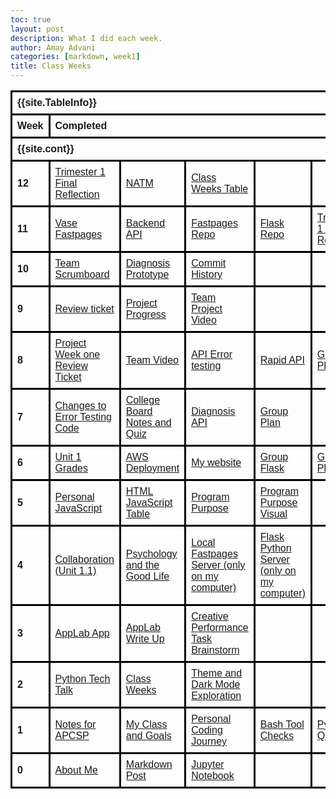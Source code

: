 ```yaml
---
toc: true
layout: post
description: What I did each week.
author: Amay Advani
categories: [markdown, week1]
title: Class Weeks
---
```


<html>
    <head>
        <style>
            table {
            font-family: Ariel, sans-serif;
            border-collapse: collapse;
            width: 100%;
            }
            td, th {
            border: 3px solid black;
            text-align: left;
            padding: 8px;
            }
        </style>
    </head>
<body>

<table>
  <tr>
  <!-- In config.yml -->
    <th colspan="10">{{site.TableInfo}}</th>
  </tr>
  <tr>
    <th>Week</th>
    <th colspan="9">Completed</th>
  </tr>
  <tr>
  <!-- In config.yml -->
    <th colspan="10">{{site.cont}}</th>
  </tr>
  <tr>
    <th>12</th>
    <td><a href="https://amayadvani.github.io/fastpages/2022/11/08/final.html">Trimester 1 Final Reflection</a></td>
    <td><a href="https://vivianknee.github.io/VaseProject/markdown/2022/10/23/notm.html">NATM</a></td>
    <td><a href="https://amayadvani.github.io/fastpages/_pages/2022-class-weeks.html">Class Weeks Table</a></td>
    <td></td>
    <td></td>
    <td></td>
    <td></td>
    <td></td>
    <td></td>
  </tr>
  <tr>
    <th>11</th>
    <td><a href="https://vivianknee.github.io/VaseProject/2022/10/31/VASE-get-diagnosis.html">Vase Fastpages</a></td>
    <td><a href="https://vase.nighthawkcodescrums.gq">Backend API</a></td>
    <td><a href="https://github.com/vivianknee/VaseProject.git">Fastpages Repo</a></td>
    <td><a href="https://github.com/amayadvani/VASE.git">Flask Repo</a></td>
    <td><a href="https://amayadvani.github.io/fastpages/2022/11/08/final.html">Trimester 1 Final Reflection</a></td>
    <td></td>
    <td></td>
    <td></td>
    <td></td>
  </tr>
  <tr>
    <th>10</th>
    <td><a href="https://docs.google.com/document/d/1RX6tM69iN7ROI08JDabsySudZdk-A-aL1VDg5w9rRGk/edit">Team Scrumboard</a></td>
    <td><a href="https://vivianknee.github.io/VaseProject/2022/10/31/VASE-get-diagnosis.html"> Diagnosis Prototype</a></td>
    <td><a href="https://github.com/amay.advani/VASE/graphs/contributors">Commit History</a></td>
    <td></td>
    <td></td>
    <td></td>
    <td></td>
    <td></td>
    <td></td>
  </tr>
  <tr>
    <th>9</th>
    <td><a href="https://github.com/e-shen2022/emma_blog/issues/10">Review ticket</a></td>
    <td><a href="https://github.com/amayadvani/fastpages/issues/10">Project Progress</a></td>
    <td><a href="https://www.youtube.com/watch?v=t7Uug3ZN0mk&ab_channel=emmashen">Team Project Video</a></td>
    <td></td>
    <td></td>
    <td></td>
    <td></td>
  </tr>
  <tr>
    <th>8</th>
    <td><a href="https://github.com/e-shen2022/emma_blog/issues/9">Project Week one Review Ticket</a></td>
    <td><a href="https://www.youtube.com/watch?v=t7Uug3ZN0mk&ab_channel=emmashen">Team Video</a></td>
    <td><a href="https://amayadvani.github.io/fastpages/2022/10/03/AP-error_testing.html">API Error testing</a></td>
    <td><a href="https://amayadvani.github.io/fastpages/rapidapi/">Rapid API</a></td>
    <td><a href="https://lawnmowers.nighthawkcodescrums.gq/GroupProjectPlan/">Group Plan</a></td>
    <td></td>
    <td></td>
    <td></td>
    <td></td>
  </tr>
  <tr>
    <th>7</th>
    <td><a href="https://amayadvani.github.io/fastpages/2022/10/03/AP-error_testing.html">Changes to Error Testing Code</a></td>
    <td><a href="https://amayadvani.github.io/fastpages/2022/10/09/AP-notes.html">College Board Notes and Quiz</a></td>
    <td><a href="https://amayadvani.github.io/fastpages/rapidapi/">Diagnosis API</a></td>
    <td><a href="https://amayadvani.github.io/fastpages/markdown/week5/2022/09/25/big-idea.html">Group Plan</a></td>
    <td></td>
    <td></td>
    <td></td>
    <td></td>
    <td></td>
  </tr>
  <tr>
    <th>6</th>
    <td><a href="https://amayadvani.github.io/fastpages/2022/10/03/AP-error_testing.html">Unit 1 Grades</a></td>
    <td><a href="">AWS Deployment</a></td>
    <td><a href="https://www.amaynighthawk.tk">My website</a></td>
    <td><a href="http://10.8.133.148/">Group Flask</a></td>
    <td><a href="http://10.8.133.148/scrum/">Group Plan</a></td>
    <td></td>
    <td></td>
    <td></td>
    <td></td>
  </tr>
  <tr>
    <th>5</th>
    <td><a href="https://kaiden-dough.github.io/fastpages/week5/2022/09/23/javascript.html">Personal JavaScript</a></td>
    <td><a href="https://kaiden-dough.github.io/fastpages/week5/2022/09/23/htmljavascripttable.html">HTML JavaScript Table</a></td>
    <td><a href="https://kaiden-dough.github.io/fastpages/week5/2022/09/25/ProgramPurposeTeam.html">Program Purpose</a></td>
    <td><a href="https://kaiden-dough.github.io/fastpages/week5/2022/09/25/htmlprogrampurpose.html">Program Purpose Visual</a></td>
    <td></td>
    <td></td>
    <td></td>
    <td></td>
    <td></td>
  </tr>
  <tr>
    <th>4</th>
    <td><a href="https://kaiden-dough.github.io/fastpages/markdown/week4/2022/09/13/collaboration.html">Collaboration (Unit 1.1)</a></td>
    <td><a href="https://kaiden-dough.github.io/fastpages/jupyter/week4/2022/09/15/psychology.html">Psychology and the Good Life</a></td>
    <td><a href="http://127.0.0.1:4000/fastpages/">Local Fastpages Server (only on my computer)</a></td>
    <td><a href="http://127.0.0.1:5000/">Flask Python Server (only on my computer)</a></td>
    <td></td>
    <td></td>
    <td></td>
    <td></td>
    <td></td>
  </tr>
  <tr>
    <th>3</th>
    <td><a href="https://studio.code.org/projects/applab/rrhMZ0WoGvsJaDqiw1F6EZQbpIunXvd8U0o591jiu4g">AppLab App</a></td>
    <td><a href="https://kaiden-dough.github.io/fastpages/code.org/week3/2022/09/11/AppLab.html">AppLab Write Up</a></td>
    <td><a href="https://kaiden-dough.github.io/fastpages/jupyter/week3/2022/09/11/creativeperformancetask.html">Creative Performance Task Brainstorm</a></td>
    <td></td>
    <td></td>
    <td></td>
    <td></td>
    <td></td>
    <td></td>
  </tr>
  <tr>
    <th>2</th>
    <td><a href="https://kaiden-dough.github.io/fastpages/python/week2/2022/09/04/python_lists.html">Python Tech Talk</a></td>
    <td><a href="https://kaiden-dough.github.io/fastpages/_pages/04_class-weeks.html">Class Weeks</a></td>
    <td><a href="https://kaiden-dough.github.io/fastpages/markdown/week2/2022/09/04/theme.html">Theme and Dark Mode Exploration</a></td>
    <td></td>
    <td></td>
    <td></td>
    <td></td>
    <td></td>
    <td></td>
  </tr>
  <tr>
    <th>1</th>
    <td><a href="https://kaiden-dough.github.io/fastpages/_pages/02_notes.html">Notes for APCSP</a></td>
    <td><a href="https://kaiden-dough.github.io/fastpages/jupyter/week1/2022/08/25/myclassesandgoals.html">My Class and Goals</a></td>
    <td><a href="https://kaiden-dough.github.io/fastpages/jupyter/week1/2022/08/27/mycodingjourney.html">Personal Coding Journey</a></td>
    <td><a href="https://kaiden-dough.github.io/fastpages/bash/week1/2022/08/27/bashtoolcheck.html">Bash Tool Checks</a></td>
    <td><a href="https://kaiden-dough.github.io/fastpages/python/week1/2022/08/26/Python-Hacks.html">Python Quiz</a></td>
    <td><a href="https://kaiden-dough.github.io/fastpages/2022/08/25/APEL-syllabus.html">APEL Syllabus</a></td>
    <td><a href="https://kaiden-dough.github.io/fastpages/markdown/dnhs/week1/2022/08/25/delnortehighschool.html">DNHS Info</a></td>
    <td><a href="https://kaiden-dough.github.io/fastpages/_pages/04_class-weeks.html">Class Weeks</a></td>
    <td><a href="https://kaiden-dough.github.io/fastpages/">Homepage Customization</a></td>
  </tr>
  <tr>
    <th>0</th>
    <td><a href="https://kaiden-dough.github.io/fastpages/about/">About Me</a></td>
    <td><a href="https://kaiden-dough.github.io/fastpages/markdown/week0/2022/08/21/myfirstmarkdownpost.html">Markdown Post</a></td>
    <td><a href="https://kaiden-dough.github.io/fastpages/jupyter/week0/2022/08/21/firstjupyternotebook.html">Jupyter Notebook</a></td>
    <td></td>
    <td></td>
    <td></td>
    <td></td>
    <td></td>
    <td></td>
  </tr>
